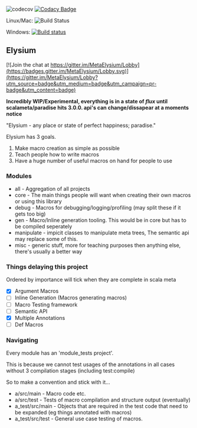 ![codecov](https://codecov.io/gh/DavidDudson/Elysium/branch/master/graph/badge.svg?bloop) [![Codacy Badge](https://api.codacy.com/project/badge/Grade/696434ec2419482dbd3c95b29c28366f)](https://www.codacy.com/app/davidjohndudson/Elysium?utm_source=github.com&amp;utm_medium=referral&amp;utm_content=DavidDudson/InlineMacros&amp;utm_campaign=Badge_Grade) 

Linux/Mac: ![Build Status](https://travis-ci.org/DavidDudson/Elysium.svg?branch=master) 

Windows: [![Build status](https://ci.appveyor.com/api/projects/status/055tsw3coigqixuj?svg=true)](https://ci.appveyor.com/project/DavidDudson/inlinemacros)

## Elysium

[![Join the chat at https://gitter.im/MetaElysium/Lobby](https://badges.gitter.im/MetaElysium/Lobby.svg)](https://gitter.im/MetaElysium/Lobby?utm_source=badge&utm_medium=badge&utm_campaign=pr-badge&utm_content=badge)

**Incredibly WIP/Experimental, everything is in a state of *flux* until 
scalameta/paradise hits 3.0.0. api's can change/dissapear at a moments notice**

"Elysium - any place or state of perfect happiness; paradise."

Elysium has 3 goals.

1. Make macro creation as simple as possible
2. Teach people how to write macros
3. Have a huge number of useful macros on hand for people to use

### Modules

- all - Aggregation of all projects
- core - The main things people will want when creating their own macros or using this library
- debug - Macros for debugging/logging/profiling (may split these if it gets too big)
- gen - Macro/Inline generation tooling. This would be in core but has to be compiled seperately
- manipulate - impicit classes to manipulate meta trees, The semantic api may replace some of this.
- misc - generic stuff, more for teaching purposes then anything else, there's usually a better way


### Things delaying this project

Ordered by importance will tick when they are complete in scala meta

- [x] Argument Macros
- [ ] Inline Generation (Macros generating macros)
- [ ] Macro Testing framework
- [ ] Semantic API
- [x] Multiple Annotations
- [ ] Def Macros

### Navigating

Every module has an 'module_tests project'.

This is because we cannot test usages of the annotations in all cases 
without 3 compilation stages (including test:compile)

So to make a convention and stick with it...

- a/src/main - Macro code etc.
- a/src/test - Tests of macro compilation and structure output (eventually)
- a_test/src/main - Objects that are required in the test code that need to be expanded (eg things annotated with macros)
- a_test/src/test - General use case testing of macros.
